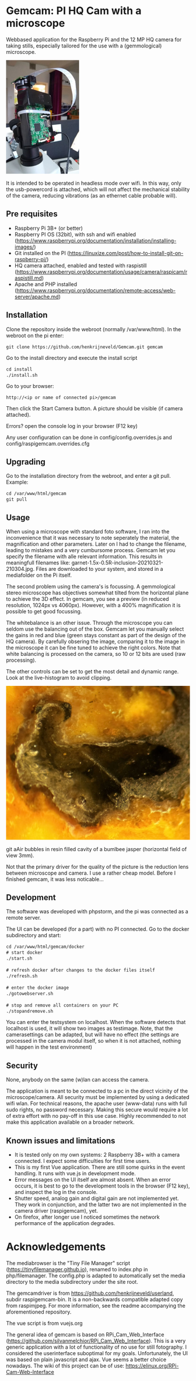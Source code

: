 # Gemcam: PI HQ Cam with a microscope

Webbased application for the Raspberry Pi and the 12 MP HQ camera for taking stills, especially tailored
for the use with a (gemmological) microscope.

![Alt](docs/connectedtomicroscope-200px.jpg?raw=true )

It is intended to be operated in headless mode over wifi. In this way, only the usb-powercord is attached,
which will not affect the mechanical stability of the camera, reducing vibrations (as an ethernet cable probable will).

## Pre requisites

- Raspberry Pi 3B+ (or better)
- Raspberry PI OS (32bit), with ssh and wifi enabled (https://www.raspberrypi.org/documentation/installation/installing-images/)
- Git installed on the PI (https://linuxize.com/post/how-to-install-git-on-raspberry-pi/)
- HQ camera attached, enabled and tested with raspistill (https://www.raspberrypi.org/documentation/usage/camera/raspicam/raspistill.md)
- Apache and PHP installed (https://www.raspberrypi.org/documentation/remote-access/web-server/apache.md)

## Installation

Clone the repository inside the webroot (normally /var/www/html). In the webroot on the pi enter:
```
git clone https://github.com/henkrijneveld/Gemcam.git gemcam
```
Go to the install directory and execute the install script
```
cd install
./install.sh
```

Go to your browser:
```
http://<ip or name of connected pi>/gemcam
```
Then click the Start Camera button. A picture should be visible (if camera attached).

Errors? open the console log in your browser (F12 key)

Any user configuration can be done in config/config.overrides.js and config/raspigemcam.overrides.cfg


## Upgrading

Go to the installation directory from the webroot, and enter a git pull. Example:
```
cd /var/www/html/gemcam
git pull
```

## Usage

When using a microscope with standard foto software, I ran into the inconvenience that it was necessary to
note seperately the material, the magnification and other parameters. Later on I had to change the filename, leading
to mistakes and a very cumbursome process. Gemcam let you specify the filename with alle relevant information. This results
in meaningfull filenames like: garnet-1.5x-0.5R-inclusion-20210321-210304.jpg. Files are downloaded to your system,
and stored in a mediafolder on the Pi itself.

The second problem using the camera's is focussing. A gemmological stereo microscope has objectives somewhat tilted from the 
horizontal plane to achieve the 3D effect. In gemcam, you see a preview (in reduced resolution, 1024px vs 4060px).
However, with a 400% magnification it is possible to get good focussing.

The whitebalance is an other issue. Through the microscope you can seldom use the balancing out of the box. Gemcam
let you manually select the gains in red and blue (green stays constant as part of the design of the HQ camera).
By carefully obsering the image, comparing it to the image in the microscope it can be fine tuned to achieve the 
right colors. Note that white balancing is processed on the camera, so 10 or 12 bits are used (raw processing).

The other controls can be set to get the most detail and dynamic range. Look at the live-histogram to avoid clipping.

![Alt](docs/bumblbee-fov3mm.jpg?raw=true )

git aAir bubbles in resin filled cavity of a bumlbee jasper (horizontal field of view 3mm).

Not that the primary driver for the quality of the picture is the reduction lens between microscope and camera. I use
a rather cheap model. Before I finished gemcam, it was less noticable...

## Development

The software was developed with phpstorm, and the pi was connected as a remote server.

The UI can be developed (for a part) with no PI connected. Go to the docker subdirectory and start:
```
cd /var/www/html/gemcam/docker
# start docker
./start.sh

# refresh docker after changes to the docker files itself
./refresh.sh

# enter the docker image
./gotowebserver.sh

# stop and remove all containers on your PC 
./stopandremove.sh
```

You can enter the testsystem on localhost. When the software detects that localhost is used, it will show two
images as testimage. Note, that the camerasettings can be adapted, but will have no effect (the settings are processed
in the camera modul itself, so when it is not attached, nothing will happen in the test environment)


## Security

None, anybody on the same (w)lan can access the camera.

The application is meant to be connected to a pc in the direct vicinity of the microscope/camera. All security
must be implemented by using a dedicated wifi wlan. For technical reasons, the apache user (www-data) runs with
full sudo rights, no password necessary. Making this secure would require a lot of extra effort with no pay-off
in this use case. Highly recommended to not make this application available on a broader network.

## Known issues and limitations

- It is tested only on my own systems: 2 Raspberry 3B+ with a camera connected. I expect some difficulties for
  first time users.
- This is my first Vue application. There are still some quirks in the event handling. It runs with vue.js in
  development mode.
- Error messages on the UI itself are almost absent. When an error occurs, it is best to go to the development tools
    in the browser (F12 key), and inspect the log in the console.
- Shutter speed, analog gain and digital gain are not implemented yet. They work in conjunction, and the latter
two are not implemented in the camera driver (raspigemcam), yet.
- On firefox, after longer use I noticed sometimes the network performance of the application degrades. 

# Acknowledgements

The mediabrowser is the "Tiny File Manager" script (https://tinyfilemanager.github.io), renamed to index.php
in php/filemanager. The config.php is adapted to automatically set the media directory to the media
subdirectory under the site root.

The gemcamdriver is from https://github.com/henkrijneveld/userland, subdir raspigemcam-bin. It is a
non-backwards compatible adapted copy from raspimjpeg. For more information, see the readme
accompanying the aforementioned repository.

The vue script is from vuejs.org

The general idea of gemcam is based on RPi_Cam_Web_Interface (https://github.com/silvanmelchior/RPi_Cam_Web_Interface).
This is a very generic application with a lot of functionality of no use for still fotography. I considered the userinterface
suboptimal for my goals. Unfortunately, the UI was based on plain javascript and ajax. Vue seems a better choice nowadays.
The wiki of this project can be of use: https://elinux.org/RPi-Cam-Web-Interface







